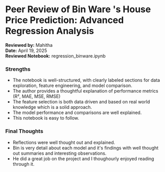 # Peer Review of Bin Ware 's House Price Prediction: Advanced Regression Analysis

**Reviewed by:** Mahitha  
**Date:** April 19, 2025  
**Reviewed Notebook:** regression_binware.ipynb

### Strengths
- The notebook is well-structured, with clearly labeled sections for data exploration, feature engineering, and model comparison.
- The author provides a thoughtful explanation of performance metrics (R², MAE, MSE, RMSE) 
- The feature selection is both data driven and based on real world knowledge which is a solid approach. 
- The model performance and comparisons are well explained. 
- This notebook is easy to follow.
  
### Final Thoughts
- Reflections were well thought out and explained.
- Bin is very detail about each model and it's findings with well thought out summaries and interesting observations.
- He did a great job on the project and I thoughourly enjoyed reading through it.
